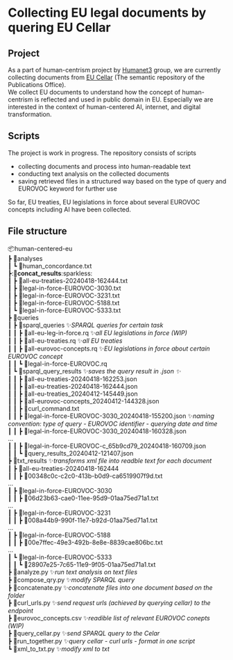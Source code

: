 # Collecting EU legal documents by quering EU Cellar

## Project
As a part of human-centrism project by [Humanet3](https://humanet3.mpg.de) group, we are currently collecting documents from [EU Cellar](https://op.europa.eu/en/publication-detail/-/publication/658088eb-c071-11e8-9893-01aa75ed71a1/language-en/format-PDF/source-76875949) (The semantic repository of the Publications Office).  
We collect EU documents to understand how the concept of human-centrism is reflected and used in public domain in EU. Especially we are interested in the context of human-centered AI, internet, and digital transformation.  

## Scripts
The project is work in progress. The repository consists of scripts  
- collecting documents and process into human-readable text 
- conducting text analysis on the collected documents  
- saving retrieved files in a structured way based on the type of query and EUROVOC keyword for further use   
     
So far, EU treaties, EU legislations in force about several EUROVOC concepts including AI have been collected.

## File structure
📦human-centered-eu   
 ┣ 📂analyses  
 ┃ ┗ 📜human_concordance.txt   
 ┣:**📂concat_results**:sparkless:  
 ┃ ┣ 📜all-eu-treaties-20240418-162444.txt   
 ┃ ┣ 📜legal-in-force-EUROVOC-3030.txt  
 ┃ ┣ 📜legal-in-force-EUROVOC-3231.txt  
 ┃ ┣ 📜legal-in-force-EUROVOC-5188.txt  
 ┃ ┗ 📜legal-in-force-EUROVOC-5333.txt  
 ┣ 📂queries  
 ┃ ┣ 📂sparql_queries :sparkles:*SPARQL queries for certain task*  
 ┃ ┃ ┣ 📜all-eu-leg-in-force.rq :sparkles:*all EU legislations in force (WIP)*  
 ┃ ┃ ┣ 📜all-eu-treaties.rq :sparkles:*all EU treaties*  
 ┃ ┃ ┣ 📜all-eurovoc-concepts.rq :sparkles:*EU legislations in force about certain EUROVOC concept*  
 ┃ ┃ ┗ 📜legal-in-force-EUROVOC.rq  
 ┃ ┗ 📂sparql_query_results :sparkles:*saves the query result in .json :sparkles:*  
 ┃ ┃ ┣ 📜all-eu-treaties-20240418-162253.json  
 ┃ ┃ ┣ 📜all-eu-treaties-20240418-162444.json  
 ┃ ┃ ┣ 📜all-eu-treaties_20240412-145449.json  
 ┃ ┃ ┣ 📜all-eurovoc-concepts_20240412-144328.json  
 ┃ ┃ ┣ 📜curl_command.txt  
 ┃ ┃ ┣ 📜legal-in-force-EUROVOC-3030_20240418-155200.json :sparkles:*naming convention: type of query - EUROVOC identifier - querying date and time*  
 ┃ ┃ ┣ 📜legal-in-force-EUROVOC-3030_20240418-160328.json  
 ...  
 ┃ ┃ ┣ 📜legal-in-force-EUROVOC-c_65b9cd79_20240418-160709.json  
 ┃ ┃ ┗ 📜query_results_20240412-121407.json  
 ┣ 📂txt_results :sparkles:*transforms xml file into readble text for each document*  
 ┃ ┣ 📂all-eu-treaties-20240418-162444  
 ┃ ┃ ┣ 📜00348c0c-c2c0-413b-b0d9-ca6519907f9d.txt  
...  
 ┃ ┣ 📂legal-in-force-EUROVOC-3030  
 ┃ ┃ ┣ 📜06d23b63-cae0-11ee-95d9-01aa75ed71a1.txt  
 ...  
 ┃ ┣ 📂legal-in-force-EUROVOC-3231  
 ┃ ┃ ┣ 📜008a44b9-990f-11e7-b92d-01aa75ed71a1.txt  
...  
 ┃ ┣ 📂legal-in-force-EUROVOC-5188  
 ┃ ┃ ┣ 📜00e7ffec-49e3-492b-8e8e-8839cae806bc.txt  
...  
 ┃ ┗ 📂legal-in-force-EUROVOC-5333  
 ┃ ┃ ┗ 📜28907e25-7c65-11e9-9f05-01aa75ed71a1.txt  
 ┣ 📜analyze.py :sparkles:*run text analysis on text files*  
 ┣ 📜compose_qry.py :sparkles:*modify SPARQL query*  
 ┣ 📜concatenate.py :sparkles:*concatenate files into one document based on the folder*  
 ┣ 📜curl_urls.py :sparkles:*send request urls (achieved by querying cellar) to the endpoint*  
 ┣ 📜eurovoc_concepts.csv :sparkles:*readible list of relevant EUROVOC conepts (WIP)*  
 ┣ 📜query_cellar.py :sparkles:*send SPARQL query to the Celar*  
 ┣ 📜run_together.py :sparkles:*query cellar - curl urls - format in one script*  
 ┗ 📜xml_to_txt.py :sparkles:*modify xml to txt*  

